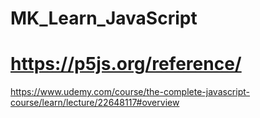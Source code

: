 # MK_Learn_JavaScript
# https://p5js.org/reference/
https://www.udemy.com/course/the-complete-javascript-course/learn/lecture/22648117#overview

